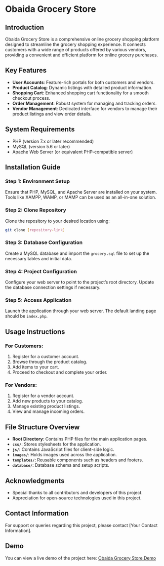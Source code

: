 # Obaida Grocery Store

## Introduction
Obaida Grocery Store is a comprehensive online grocery shopping platform designed to streamline the grocery shopping experience. It connects customers with a wide range of products offered by various vendors, providing a convenient and efficient platform for online grocery purchases.

## Key Features
- **User Accounts**: Feature-rich portals for both customers and vendors.
- **Product Catalog**: Dynamic listings with detailed product information.
- **Shopping Cart**: Enhanced shopping cart functionality for a smooth checkout process.
- **Order Management**: Robust system for managing and tracking orders.
- **Vendor Management**: Dedicated interface for vendors to manage their product listings and view order details.

## System Requirements
- PHP (version 7.x or later recommended)
- MySQL (version 5.6 or later)
- Apache Web Server (or equivalent PHP-compatible server)

## Installation Guide

### Step 1: Environment Setup
Ensure that PHP, MySQL, and Apache Server are installed on your system. Tools like XAMPP, WAMP, or MAMP can be used as an all-in-one solution.

### Step 2: Clone Repository
Clone the repository to your desired location using:
```bash
git clone [repository-link]
```

### Step 3: Database Configuration
Create a MySQL database and import the `grocery.sql` file to set up the necessary tables and initial data.

### Step 4: Project Configuration
Configure your web server to point to the project’s root directory. Update the database connection settings if necessary.

### Step 5: Access Application
Launch the application through your web server. The default landing page should be `index.php`.

## Usage Instructions

### For Customers:
1. Register for a customer account.
2. Browse through the product catalog.
3. Add items to your cart.
4. Proceed to checkout and complete your order.

### For Vendors:
1. Register for a vendor account.
2. Add new products to your catalog.
3. Manage existing product listings.
4. View and manage incoming orders.

## File Structure Overview
- **Root Directory**: Contains PHP files for the main application pages.
- **`css/`**: Stores stylesheets for the application.
- **`js/`**: Contains JavaScript files for client-side logic.
- **`images/`**: Holds images used across the application.
- **`templates/`**: Reusable components such as headers and footers.
- **`database/`**: Database schema and setup scripts.

## Acknowledgments
- Special thanks to all contributors and developers of this project.
- Appreciation for open-source technologies used in this project.

## Contact Information
For support or queries regarding this project, please contact [Your Contact Information].

## Demo
You can view a live demo of the project here: [Obaida Grocery Store Demo](https://obaida-grocery-store.000webhostapp.com/index.php)

